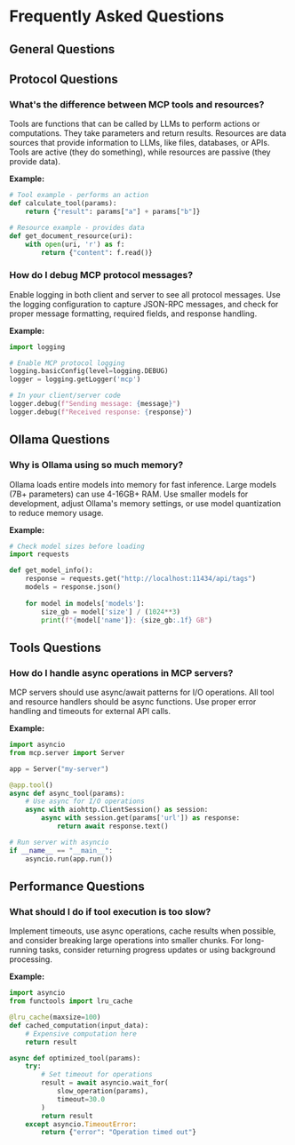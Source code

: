 # Frequently Asked Questions

## General Questions

## Protocol Questions

### What's the difference between MCP tools and resources?

Tools are functions that can be called by LLMs to perform actions or computations. They take parameters and return results. Resources are data sources that provide information to LLMs, like files, databases, or APIs. Tools are active (they do something), while resources are passive (they provide data).

**Example:**
```python
# Tool example - performs an action
def calculate_tool(params):
    return {"result": params["a"] + params["b"]}

# Resource example - provides data  
def get_document_resource(uri):
    with open(uri, 'r') as f:
        return {"content": f.read()}
```

### How do I debug MCP protocol messages?

Enable logging in both client and server to see all protocol messages. Use the logging configuration to capture JSON-RPC messages, and check for proper message formatting, required fields, and response handling.

**Example:**
```python
import logging

# Enable MCP protocol logging
logging.basicConfig(level=logging.DEBUG)
logger = logging.getLogger('mcp')

# In your client/server code
logger.debug(f"Sending message: {message}")
logger.debug(f"Received response: {response}")
```

## Ollama Questions

### Why is Ollama using so much memory?

Ollama loads entire models into memory for fast inference. Large models (7B+ parameters) can use 4-16GB+ RAM. Use smaller models for development, adjust Ollama's memory settings, or use model quantization to reduce memory usage.

**Example:**
```python
# Check model sizes before loading
import requests

def get_model_info():
    response = requests.get("http://localhost:11434/api/tags")
    models = response.json()
    
    for model in models['models']:
        size_gb = model['size'] / (1024**3)
        print(f"{model['name']}: {size_gb:.1f} GB")
```

## Tools Questions

### How do I handle async operations in MCP servers?

MCP servers should use async/await patterns for I/O operations. All tool and resource handlers should be async functions. Use proper error handling and timeouts for external API calls.

**Example:**
```python
import asyncio
from mcp.server import Server

app = Server("my-server")

@app.tool()
async def async_tool(params):
    # Use async for I/O operations
    async with aiohttp.ClientSession() as session:
        async with session.get(params['url']) as response:
            return await response.text()

# Run server with asyncio
if __name__ == "__main__":
    asyncio.run(app.run())
```

## Performance Questions

### What should I do if tool execution is too slow?

Implement timeouts, use async operations, cache results when possible, and consider breaking large operations into smaller chunks. For long-running tasks, consider returning progress updates or using background processing.

**Example:**
```python
import asyncio
from functools import lru_cache

@lru_cache(maxsize=100)
def cached_computation(input_data):
    # Expensive computation here
    return result

async def optimized_tool(params):
    try:
        # Set timeout for operations
        result = await asyncio.wait_for(
            slow_operation(params),
            timeout=30.0
        )
        return result
    except asyncio.TimeoutError:
        return {"error": "Operation timed out"}
```

